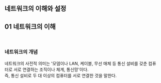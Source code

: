 ## 네트워크의 이해와 설정

## 01 네트워크의 이해

<br>

### 네트워크의 개념
네트워크의 사전적 의미는 '모뎀이나 LAN, 케이블, 무선 매체 등 통신 설비를 갖춘 컴퓨터로 서로 연결하는 조직이나 체계, 통신망'이다.
<br>
즉, 통신 설비로 두 대 이상의 컴퓨터를 서로 연결한 것을 말한다.
